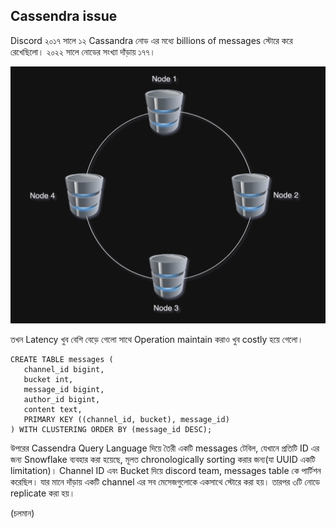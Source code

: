 ## Cassendra issue

Discord ২০১৭ সালে ১২ Cassandra নোড এর মধ্যে billions of messages স্টোরে করে রেখেছিলো। ২০২২ সালে নোডের সংখ্যা দাঁড়ায় ১৭৭। 

<p align="center">
  <img src="./images/cassendra-nodes.png" alt="cassendra-nodes">
</p>

তখন Latency খুব বেশি বেড়ে গেলো সাথে Operation maintain করাও খুব costly হয়ে গেলো। 

```cql
CREATE TABLE messages (
   channel_id bigint,
   bucket int,
   message_id bigint,
   author_id bigint,
   content text,
   PRIMARY KEY ((channel_id, bucket), message_id)
) WITH CLUSTERING ORDER BY (message_id DESC);
```

উপরের Cassendra Query Language দিয়ে তৈরী একটি messages টেবিল, যেখানে প্রতিটি ID এর জন্য Snowflake ব্যবহার করা হয়েছে, মূলত chronologically sorting করার জন্য(যা UUID একটি limitation)। Channel ID এবং Bucket দিয়ে discord team, messages table কে পার্টিশন করেছিল। যার মানে দাঁড়ায় একটি channel এর সব মেসেজগুলোকে একসাথে স্টোরে করা হয়। তারপর ৩টি নোডে replicate করা হয়।

(চলমান)